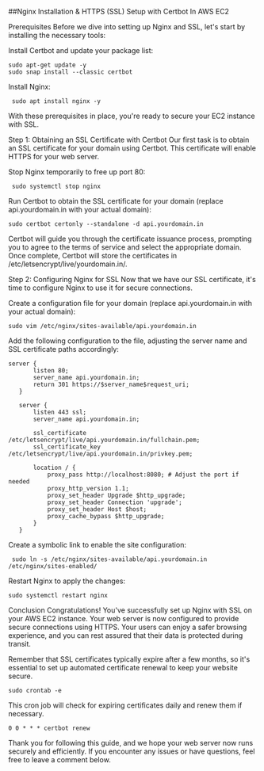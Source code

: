 ##Nginx Installation & HTTPS (SSL) Setup with Certbot In AWS EC2

Prerequisites
Before we dive into setting up Nginx and SSL, let's start by installing the necessary tools:

Install Certbot and update your package list:
```
sudo apt-get update -y
sudo snap install --classic certbot
```
Install Nginx:
```
 sudo apt install nginx -y
```
With these prerequisites in place, you're ready to secure your EC2 instance with SSL.

Step 1: Obtaining an SSL Certificate with Certbot
Our first task is to obtain an SSL certificate for your domain using Certbot. This certificate will enable HTTPS for your web server.

Stop Nginx temporarily to free up port 80:
 ```
  sudo systemctl stop nginx
```
Run Certbot to obtain the SSL certificate for your domain (replace api.yourdomain.in with your actual domain):
  ```
 sudo certbot certonly --standalone -d api.yourdomain.in
```
Certbot will guide you through the certificate issuance process, prompting you to agree to the terms of service and select the appropriate domain. Once complete, Certbot will store the certificates in /etc/letsencrypt/live/yourdomain.in/.

Step 2: Configuring Nginx for SSL
Now that we have our SSL certificate, it's time to configure Nginx to use it for secure connections.

Create a configuration file for your domain (replace api.yourdomain.in with your actual domain):
 ```
 sudo vim /etc/nginx/sites-available/api.yourdomain.in
```
Add the following configuration to the file, adjusting the server name and SSL certificate paths accordingly:
```
server {
       listen 80;
       server_name api.yourdomain.in;
       return 301 https://$server_name$request_uri;
   }

   server {
       listen 443 ssl;
       server_name api.yourdomain.in;

       ssl_certificate /etc/letsencrypt/live/api.yourdomain.in/fullchain.pem;
       ssl_certificate_key /etc/letsencrypt/live/api.yourdomain.in/privkey.pem;

       location / {
           proxy_pass http://localhost:8080; # Adjust the port if needed
           proxy_http_version 1.1;
           proxy_set_header Upgrade $http_upgrade;
           proxy_set_header Connection 'upgrade';
           proxy_set_header Host $host;
           proxy_cache_bypass $http_upgrade;
       }
   }
```
Create a symbolic link to enable the site configuration:
 ```
  sudo ln -s /etc/nginx/sites-available/api.yourdomain.in /etc/nginx/sites-enabled/
```
Restart Nginx to apply the changes:
 ```
 sudo systemctl restart nginx
```
Conclusion
Congratulations! You've successfully set up Nginx with SSL on your AWS EC2 instance. Your web server is now configured to provide secure connections using HTTPS. Your users can enjoy a safer browsing experience, and you can rest assured that their data is protected during transit.

Remember that SSL certificates typically expire after a few months, so it's essential to set up automated certificate renewal to keep your website secure.

```
sudo crontab -e
```
This cron job will check for expiring certificates daily and renew them if necessary.
```
0 0 * * * certbot renew
```
Thank you for following this guide, and we hope your web server now runs securely and efficiently. If you encounter any issues or have questions, feel free to leave a comment below.
